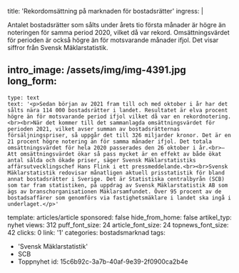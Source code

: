 title: 'Rekordomsättning på marknaden för bostadsrätter'
ingress: |
  <p>Antalet bostadsrätter som sålts under årets tio första månader är högre än noteringen för samma period 2020, vilket då var rekord. Omsättningsvärdet för perioden är också högre än för motsvarande månader ifjol. Det visar siffror från Svensk Mäklarstatistik.
  </p>
  
intro_image: /assets/img/img-4391.jpg
long_form:
  -
    type: text
    text: '<p>Sedan början av 2021 fram till och med oktober i år har det sålts nära 114 000 bostadsrätter i landet. Resultatet är elva procent högre än för motsvarande period ifjol vilket då var en rekordnotering. <br><br>När det kommer till det sammanlagda omsättningsvärdet för perioden 2021, vilket avser summan av bostadsrätternas försäljningspriser, så uppgår det till 326 miljarder kronor. Det är en 21 procent högre notering än för samma månader ifjol. Det totala omsättningsvärdet för hela 2020 passerades den 26 oktober i år.<br>– Att omsättningsvärdet ökar så pass mycket är en effekt av både ökat antal sålda och ökade priser, säger Svensk Mäklarstatistiks affärsutvecklingschef Hans Flink i ett pressmeddelande.<br><br>Svensk Mäklarstatistik redovisar månatligen aktuell prisstatistik för bland annat bostadsrätter i Sverige. Det är Statistiska centralbyrån (SCB) som tar fram statistiken, på uppdrag av Svensk Mäklarstatistik AB som ägs av branschorganisationen Mäklarsamfundet. Över 95 procent av de bostadsaffärer som genomförs via fastighetsmäklare i landet ska ingå i underlaget.</p>'
template: articles/article
sponsored: false
hide_from_home: false
artikel_typ: nyhet
views: 312
puff_font_size: 24
article_font_size: 24
topnews_font_size: 42
clicks: 0
link: '1'
categories: bostadsmarknad
tags:
  - 'Svensk Mäklarstatistik'
  - SCB
  - Toppnyhet
id: 15c6b92c-3a7b-40af-9e39-2f0900ca2b4e
